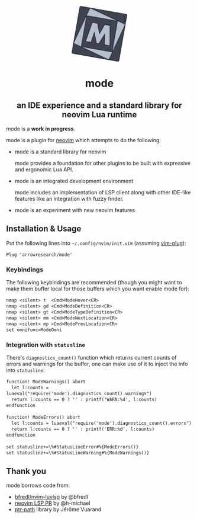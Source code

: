 <p align="center">
  <img src="./logo.png" width="150" title="mode!" alt="mode logo">
</p>
<h1 align="center">mode</h1>
<h2 align="center">
  an IDE experience and a standard library for neovim Lua runtime
</h2>

mode is a **work in progress**.

mode is a plugin for [neovim][] which attempts to do the following:

- mode is a standard library for neovim

  mode provides a foundation for other plugins to be built with expressive and
  ergonomic Lua API.

- mode is an integrated development environment

  mode includes an implementation of LSP client along with other IDE-like
  features like an integration with fuzzy finder.

- mode is an experiment with new neovim features

## Installation & Usage

Put the following lines into `~/.config/nvim/init.vim` (assuming [vim-plug][]):

```
Plug 'arrowresearch/mode'
```

### Keybindings

The following keybindings are recommended (though you might want to make them
buffer local for those buffers which you want enable mode for):

```
nmap <silent> t  <Cmd>ModeHover<CR>
nmap <silent> gd <Cmd>ModeDefinition<CR>
nmap <silent> gt <Cmd>ModeTypeDefinition<CR>
nmap <silent> mm <Cmd>ModeNextLocation<CR>
nmap <silent> mp <Cmd>ModePrevLocation<CR>
set omnifunc=ModeOmni
```

### Integration with `statusline`

There's `diagnostics_count()` function which returns current counts of errors
and warnings for the buffer, one can make use of it to inject the info into
`statusline`:

```
function! ModeWarnings() abort
  let l:counts = luaeval("require('mode').diagnostics_count().warnings")
  return l:counts == 0 ? '' : printf('WARN:%d', l:counts)
endfunction

function! ModeErrors() abort
  let l:counts = luaeval("require('mode').diagnostics_count().errors")
  return l:counts == 0 ? '' : printf('ERR:%d', l:counts)
endfunction

set statusline+=\%#StatusLineError#%{ModeErrors()}
set statusline+=\%#StatusLineWarning#%{ModeWarnings()}
```

## Thank you

mode borrows code from:

- [bfredl/nvim-luvlsp][] by @bfredl
- [neovim LSP PR][] by @h-michael
- [ptr-path][] library by Jérôme Vuarand

[neovim]: https://github.com/neovim/neovim
[vim-plug]: https://github.com/junegunn/vim-plug
[bfredl/nvim-luvlsp]: https://github.com/bfredl/nvim-luvlsp
[neovim LSP PR]: https://github.com/neovim/neovim/pull/10222
[ptr-path]: http://piratery.net/path/index.html
